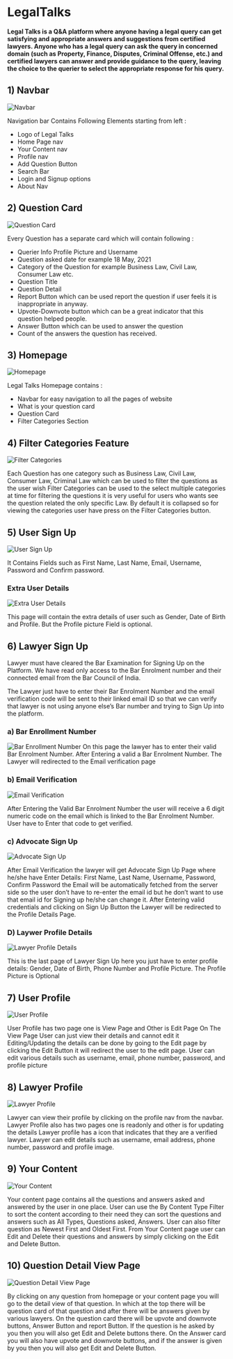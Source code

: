 # LegalTalks

**Legal Talks is a Q&amp;A platform where anyone having a legal query can get satisfying and appropriate answers and suggestions from certified lawyers. Anyone who has a legal query can ask the query in concerned domain (such as Property, Finance, Disputes, Criminal Offense, etc.) and certified lawyers can answer and provide guidance to the query, leaving the choice to the querier to select the appropriate response for his query.**

## 1) Navbar

![Navbar](/ss/navbar.png)

Navigation bar Contains Following Elements starting from left :

-	Logo of Legal Talks
-	Home Page nav
-	Your Content nav
-	Profile nav
-	Add Question Button
-	Search Bar
-	Login and Signup options
- About Nav

## 2) Question Card

![Question Card](/ss/question-card.jpg)

Every Question has a separate card which will contain following :

-	Querier Info Profile Picture and Username
-	Question asked date for example 18 May, 2021
-	Category of the Question for example Business Law, Civil Law, Consumer Law etc.
- Question Title
- Question Detail
-	Report Button which can be used report the question if user feels it is inappropriate in anyway.
-	Upvote-Downvote button which can be a great indicator that this question helped people.
-	Answer Button which can be used to answer the question
-	Count of the answers the question has received.

## 3) Homepage

![Homepage](/ss/homepage.jpg)

Legal Talks Homepage contains :

-	Navbar for easy navigation to all the pages of website
-	What is your question card
-	Question Card
-	Filter Categories Section

## 4) Filter Categories Feature

![Filter Categories](/ss/filter-categories.png)

Each Question has one category such as Business Law, Civil Law, Consumer Law, Criminal Law which can be used to filter the questions as the user wish
Filter Categories can be used to the select multiple categories at time for filtering the questions it is very useful for users who wants see the question related the only specific Law. By default it is collapsed so for viewing the categories user have press on the Filter Categories button.


## 5) User Sign Up

![User Sign Up](ss/user-signup.png)

It Contains Fields such as First Name, Last Name, Email, Username, Password and Confirm password.

  ### Extra User Details
  
  ![Extra User Details](/ss/extra-details.png)
  
  This page will contain the extra details of user such as Gender, Date of Birth and Profile.
  But the Profile picture Field is optional.


  
## 6) Lawyer Sign Up

Lawyer must have cleared the Bar Examination for Signing Up on the Platform.
We have read only access to the Bar Enrolment number and their connected email from the Bar Council of India. 

The Lawyer just have to enter their Bar Enrolment Number and the email verification code will be sent to their linked email ID so that we can verify that lawyer is not using anyone else’s Bar number and trying to Sign Up into the platform.

  ### a) Bar Enrollment Number
  
  ![Bar Enrollment Number](/ss/bar-enrollment-number.png)
  On this page the lawyer has to enter their valid Bar Enrolment Number. After Entering a valid a Bar Enrolment Number. The Lawyer will redirected to the Email           verification page
  
  ### b) Email Verification
  
  ![Email Verification](/ss/email-verification.png)
  
  After Entering the Valid Bar Enrolment Number the user will receive a 6 digit numeric code on the email which is linked to the Bar Enrolment Number. User have to       Enter that code to get verified.
  
  ### c) Advocate Sign Up
  
  ![Advocate Sign Up](/ss/advocate-signup.png)
  
  After Email Verification the lawyer will get Advocate Sign Up Page where he/she have Enter Details:
  First Name, Last Name, Username, Password, Confirm Password the Email will be automatically fetched from the server side so the user don’t have to re-enter the email   id but he don’t want to use that email id for Signing up he/she can change it.
  After Entering valid credentials and clicking on Sign Up Button the Lawyer will be redirected to the Profile Details Page. 
  
  ### D) Laywer Profile Details
  
  ![Lawyer Profile Details](/ss/lawyer-profile-details.png)
  
  This is the last page of Lawyer Sign Up here you just have to enter profile details:
  Gender, Date of Birth, Phone Number and Profile Picture. The Profile Picture is Optional
  

## 7) User Profile

![User Profile](/ss/user-profile.png)

User Profile has two page one is View Page and Other is Edit Page
On The View Page User can just view their details and cannot edit it Editing/Updating the details can be done by going to the Edit page by clicking the Edit Button it will redirect the user to the edit page. User can edit various details such as username, email, phone number, password, and profile picture


## 8) Lawyer Profile

![Lawyer Profile](/ss/lawyer-profile.png)

Lawyer can view their profile by clicking on the profile nav from the navbar. Lawyer Profile also has two pages one is readonly and other is for updating the details Lawyer profile has a icon that indicates that they are a verified lawyer.
Lawyer can edit details such as username, email address, phone number, password and profile image.


## 9) Your Content

![Your Content](/ss/your-content.jpg)

Your content page contains all the questions and answers asked and answered by the user in one place. User can use the By Content Type Filter to sort the content according to their need they can sort the questions and answers such as All Types, Questions asked, Answers. User can also filter question as Newest First and Oldest First. From Your Content page user can Edit and Delete their questions and answers by simply clicking on the Edit and Delete Button.

## 10) Question Detail View Page

![Question Detail View Page](/ss/question-detail-view.jpg)

By clicking on any question from homepage or your content page you will go to the detail view of that question. In which at the top there will be question card of that question and after there will be answers given by various lawyers.
On the question card there will be upvote and downvote buttons, Answer Button and report Button. If the question is he asked by you then you will also get Edit and Delete buttons there.
On the Answer card you will also have upvote and downvote buttons, and if the answer is given by you then you will also get Edit and Delete Button.













